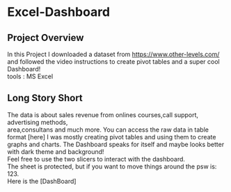 # Excel-Dashboard

## Project Overview
In this Project I downloaded a dataset from https://www.other-levels.com/  
and followed the video instructions to create 
pivot tables and a super cool Dashboard!  
tools : MS Excel

## Long Story Short
The data is about sales revenue from onlines courses,call support, advertising methods,  
area,consultans and much more. 
You can access the raw data in table format [here]
I was mostly creating pivot tables and using them to create graphs and charts.
The Dashboard speaks for itself and maybe looks better with dark theme and background!  
Feel free to use the two slicers to interact with the dashboard.  
The sheet is protected, but if you want to move things around the psw is: 123.  
Here is the [DashBoard]







